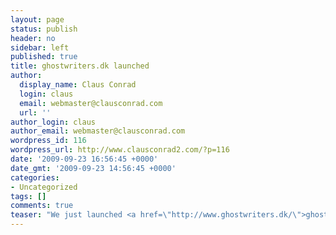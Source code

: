 ```yaml
---
layout: page
status: publish
header: no
sidebar: left
published: true
title: ghostwriters.dk launched
author:
  display_name: Claus Conrad
  login: claus
  email: webmaster@clausconrad.com
  url: ''
author_login: claus
author_email: webmaster@clausconrad.com
wordpress_id: 116
wordpress_url: http://www.clausconrad2.com/?p=116
date: '2009-09-23 16:56:45 +0000'
date_gmt: '2009-09-23 14:56:45 +0000'
categories:
- Uncategorized
tags: []
comments: true
teaser: "We just launched <a href=\"http://www.ghostwriters.dk/\">ghostwriters.dk</a>, a Danish site that connects text/content buyers (such as SMB owners) with copy writers at cheap prices."
---
```


